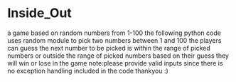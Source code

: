 # Inside_Out
a game based on random numbers from 1-100
the following python code uses random module to pick two numbers between 1 and 100 
the players can guess the next number to be picked is within the range of picked numbers or outside the range of picked numbers based on their guess they will win or lose in the game
note:please provide valid inputs since there is no exception handling included in the code thankyou :)
